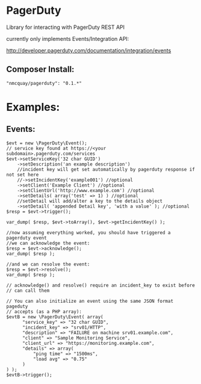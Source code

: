PagerDuty
=========

Library for interacting with PagerDuty REST API

currently only implements Events/Integration API:

http://developer.pagerduty.com/documentation/integration/events

Composer Install:
-----------------
`"nmcquay/pagerduty": "0.1.*"`

Examples:
=========

Events:
-------
```
$evt = new \PagerDuty\Event();
// service key found at https://<your subdomain>.pagerduty.com/services
$evt->setServiceKey('32 char GUID') 
    ->setDescription('an example description')
    //incident key will get set automatically by pagerduty response if not set here
    //->setIncidentKey('example001') //optional
    ->setClient('Example Client') //optional
    ->setClientUrl('http://www.example.com') //optional
    ->setDetails( array('test' => 1) ) //optional
    //setDetail will add/alter a key to the details object
    ->setDetail( 'appended Detail key', 'with a value' ); //optional
$resp = $evt->trigger();

var_dump( $resp, $evt->toArray(), $evt->getIncidentKey() );

//now assuming everything worked, you should have triggered a pagerduty event
//we can acknowledge the event:
$resp = $evt->acknowledge();
var_dump( $resp );

//and we can resolve the event:
$resp = $evt->resolve();
var_dump( $resp );

// acknowledge() and resolve() require an incident_key to exist before 
// can call them

// You can also initialize an event using the same JSON format pageduty
// accepts (as a PHP array):
$evtB = new \PagerDuty\Event( array(    
      "service_key" => "32 char GUID",
      "incident_key" => "srv01/HTTP",
      "description" => "FAILURE on machine srv01.example.com",
      "client" => "Sample Monitoring Service",
      "client_url" => "https://monitoring.example.com",
      "details" => array(
          "ping time" => "1500ms",
          "load avg" => "0.75"
      )
) );
$evtB->trigger();
```

